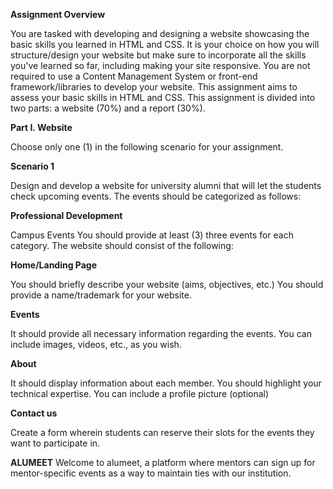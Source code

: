 **Assignment Overview**

You are tasked with developing and designing a website showcasing the basic skills you learned in HTML and CSS. 
It is your choice on how you will structure/design your website but make sure to incorporate all the skills you've learned so far, including making your site responsive.
You are not required to use a Content Management System or front-end framework/libraries to develop your website. This assignment aims to assess your basic skills in HTML and CSS.
This assignment is divided into two parts: a website (70%) and a report (30%).

**Part I. Website**

Choose only one (1) in the following scenario for your assignment.

**Scenario 1**

Design and develop a website for university alumni that will let the students check upcoming events. The events should be categorized as follows:

**Professional Development**

Campus Events
You should provide at least (3) three events for each category. The website should consist of the following:

**Home/Landing Page**

You should briefly describe your website (aims, objectives, etc.)
You should provide a name/trademark for your website.

**Events**

It should provide all necessary information regarding the events.
You can include images, videos, etc., as you wish.

**About**

It should display information about each member.
You should highlight your technical expertise.
You can include a profile picture (optional)

**Contact us**

Create a form wherein students can reserve their slots for the events they want to participate in.

**ALUMEET**
Welcome to alumeet, a platform where mentors can sign up for mentor-specific events as a way to maintain ties with our institution.
